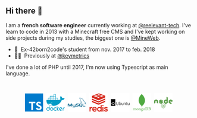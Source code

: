 ## Hi there 👋

I am a **french software engineer** currently working at [@reelevant-tech](https://github.com/reelevant-tech). 
I've learn to code in 2013 with a Minecraft free CMS and I've kept working on side projects during my studies, the biggest one is [@MineWeb](https://github.com/MineWeb/MineWebCMS).

- 📗 &nbsp;Ex-42born2code's student from nov. 2017 to feb. 2018
- 👨‍💻 &nbsp;Previously at [@keymetrics](https://github.com/keymetrics)

I've done a lot of PHP until 2017, I'm now using Typescript as main language.

<br>
<p align="center">
    <img src="https://raw.githubusercontent.com/devicons/devicon/master/icons/typescript/typescript-plain.svg" width="50">&nbsp;
    <img src="https://raw.githubusercontent.com/devicons/devicon/master/icons/docker/docker-plain-wordmark.svg" width="50">&nbsp;
    <img src="https://raw.githubusercontent.com/devicons/devicon/master/icons/mysql/mysql-plain-wordmark.svg" width="50">&nbsp;
    <img src="https://raw.githubusercontent.com/devicons/devicon/master/icons/redis/redis-plain-wordmark.svg" width="50">&nbsp;
    <img src="https://raw.githubusercontent.com/devicons/devicon/master/icons/ubuntu/ubuntu-plain-wordmark.svg" width="50">&nbsp;
    <img src="https://raw.githubusercontent.com/devicons/devicon/master/icons/mongodb/mongodb-plain-wordmark.svg" width="50">&nbsp;
    <img src="https://raw.githubusercontent.com/devicons/devicon/master/icons/nodejs/nodejs-plain-wordmark.svg" width="50">&nbsp;
</p>
